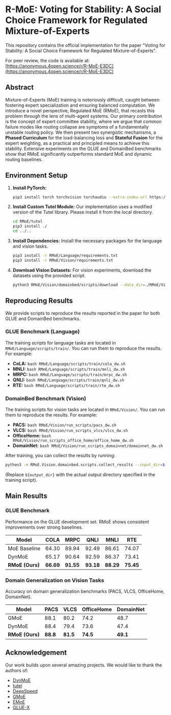# R-MoE: Voting for Stability: A Social Choice Framework for Regulated Mixture-of-Experts

This repository contains the official implementation for the paper "Voting for Stability: A Social Choice Framework for Regulated Mixture-of-Experts".

For peer review, the code is available at: [https://anonymous.4open.science/r/R-MoE-E3DC](https://anonymous.4open.science/r/R-MoE-E3DC)

## Abstract

Mixture-of-Experts (MoE) training is notoriously difficult, caught between fostering expert specialization and ensuring balanced computation. We introduce a novel perspective, Regulated MoE (RMoE), that recasts this problem through the lens of multi-agent systems. Our primary contribution is the concept of expert committee stability, where we argue that common failure modes like routing collapse are symptoms of a fundamentally unstable routing policy. We then present two synergistic mechanisms, a **Phased Curriculum** for the load-balancing loss and **Stateful Fusion** for the expert weighting, as a practical and principled means to achieve this stability. Extensive experiments on the GLUE and DomainBed benchmarks show that RMoE significantly outperforms standard MoE and dynamic routing baselines.

## Environment Setup

1.  **Install PyTorch:**
    ```bash
    pip3 install torch torchvision torchaudio --extra-index-url https://download.pytorch.org/whl/cu116
    ```

2.  **Install Custom Tutel Module:**
    Our implementation uses a modified version of the Tutel library. Please install it from the local directory.
    ```bash
    cd RMoE/tutel
    pip3 install ./
    cd ../.. 
    ```

3.  **Install Dependencies:**
    Install the necessary packages for the language and vision tasks.
    ```bash
    pip3 install -r RMoE/Language/requirements.txt
    pip3 install -r RMoE/Vision/requirements.txt
    ```

4.  **Download Vision Datasets:**
    For vision experiments, download the datasets using the provided script.
    ```bash
    python3 RMoE/Vision/domainbed/scripts/download --data_dir=./RMoE/Vision/domainbed/data
    ```

## Reproducing Results

We provide scripts to reproduce the results reported in the paper for both GLUE and DomainBed benchmarks.

### GLUE Benchmark (Language)

The training scripts for language tasks are located in `RMoE/Language/scripts/train/`. You can run them to reproduce the results. For example:

-   **CoLA:** `bash RMoE/Language/scripts/train/cola_dw.sh`
-   **MNLI:** `bash RMoE/Language/scripts/train/mnli_dw.sh`
-   **MRPC:** `bash RMoE/Language/scripts/train/mrpc_dw.sh`
-   **QNLI:** `bash RMoE/Language/scripts/train/qnli_dw.sh`
-   **RTE:** `bash RMoE/Language/scripts/train/rte_dw.sh`

### DomainBed Benchmark (Vision)

The training scripts for vision tasks are located in `RMoE/Vision/`. You can run them to reproduce the results. For example:

-   **PACS:** `bash RMoE/Vision/run_scripts/pacs_dw.sh`
-   **VLCS:** `bash RMoE/Vision/run_scripts_vlcs/vlcs_dw.sh`
-   **OfficeHome:** `bash RMoE/Vision/run_scripts_office_home/office_home_dw.sh`
-   **DomainNet:** `bash RMoE/Vision/run_scripts_domainnet/domainnet_dw.sh`

After training, you can collect the results by running:
```bash
python3 -m RMoE.Vision.domainbed.scripts.collect_results --input_dir=${output_dir}
```
(Replace `${output_dir}` with the actual output directory specified in the training script).

## Main Results

### GLUE Benchmark

Performance on the GLUE development set. RMoE shows consistent improvements over strong baselines.

| Model        | COLA           | MRPC           | QNLI           | MNLI           | RTE            |
|--------------|----------------|----------------|----------------|----------------|----------------|
| MoE Baseline | 64.30          | 89.94          | 92.49          | 86.61          | 74.07          |
| DynMoE       | 65.17          | 90.64          | 92.59          | 86.37          | 73.41          |
| **RMoE (Ours)**  | **66.69**      | **91.55**      | **93.18**      | **88.29**      | **75.45**      |

### Domain Generalization on Vision Tasks

Accuracy on domain generalization benchmarks (PACS, VLCS, OfficeHome, DomainNet).

| Model        | PACS           | VLCS           | OfficeHome     | DomainNet      |
|--------------|----------------|----------------|----------------|----------------|
| GMoE         | 88.1           | 80.2           | 74.2           | 48.7           |
| DynMoE       | 88.4           | 79.4           | 73.6           | 47.4           |
| **RMoE (Ours)**  | **88.8**       | **81.5**       | **74.5**       | **49.1**       |

## Acknowledgement

Our work builds upon several amazing projects. We would like to thank the authors of:
- [DynMoE](https://github.com/LINs-lab/DynMoE)
- [tutel](https://github.com/microsoft/tutel)
- [DeepSpeed](https://github.com/microsoft/DeepSpeed)
- [GMoE](https://github.com/Luodian/Generalizable-Mixture-of-Experts)
- [EMoE](https://github.com/qiuzh20/EMoE)
- [GLUE-X](https://github.com/YangLinyi/GLUE-X)